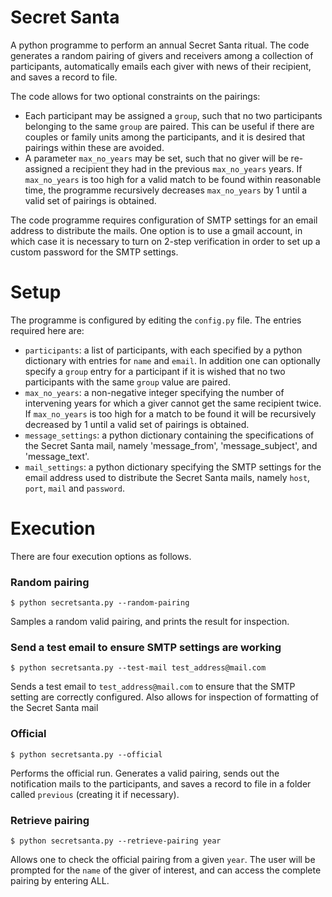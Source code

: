 # Secret Santa

A python programme to perform an annual Secret Santa ritual. The code generates a random pairing of givers and receivers among a collection of participants, automatically emails each giver with news of their recipient, and saves a record to file.

The code allows for two optional constraints on the pairings:
* Each participant may be assigned a `group`, such that no two participants belonging to the same `group` are paired. This can be useful if there are couples or family units among the participants, and it is desired that pairings within these are avoided. 
* A parameter `max_no_years` may be set, such that no giver will be re-assigned a recipient they had in the previous `max_no_years` years. If `max_no_years` is too high for a valid match to be found within reasonable time, the programme recursively decreases `max_no_years` by 1 until a valid set of pairings is obtained.

The code programme requires configuration of SMTP settings for an email address to distribute the mails. One option is to use a gmail account, in which case it is necessary to turn on 2-step verification in order to set up a custom password for the SMTP settings.


# Setup

The programme is configured by editing the `config.py` file. The entries required here are:
* `participants`: a list of participants, with each specified by a python dictionary with entries for `name` and `email`. In addition one can optionally specify a `group` entry for a participant if it is wished that no two participants with the same `group` value are paired.
* `max_no_years`: a non-negative integer specifying the number of intervening years for which a giver cannot get the same recipient twice. If `max_no_years` is too high for a match to be found it will be recursively decreased  by 1 until a valid set of pairings is obtained.
* `message_settings`: a python dictionary containing the specifications of the Secret Santa mail, namely 'message_from', 'message_subject', and 'message_text'.
* `mail_settings`: a python dictionary specifying the SMTP settings for the email address used to distribute the Secret Santa mails, namely `host`, `port`, `mail` and `password`.


# Execution

There are four execution options as follows.

### Random pairing

```
$ python secretsanta.py --random-pairing
```

Samples a random valid pairing, and prints the result for inspection.


### Send a test email to ensure SMTP settings are working

```
$ python secretsanta.py --test-mail test_address@mail.com
```

Sends a test email to `test_address@mail.com` to ensure that the SMTP setting are correctly configured. Also allows for inspection of formatting of the Secret Santa mail

### Official

```
$ python secretsanta.py --official
```

Performs the official run. Generates a valid pairing, sends out the notification mails to the participants, and saves a record to file in a folder called `previous` (creating it if necessary).


### Retrieve pairing 

```
$ python secretsanta.py --retrieve-pairing year
```

Allows one to check the official pairing from a given `year`. The user will be prompted for the `name` of the giver of interest, and can access the complete pairing by entering ALL.
